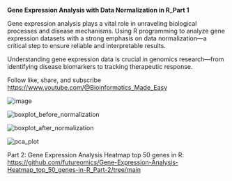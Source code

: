 **Gene Expression Analysis with Data Normalization in R_Part 1**

Gene expression analysis plays a vital role in unraveling biological processes and disease mechanisms. Using R programming to analyze gene expression datasets with a strong emphasis on data normalization—a critical step to ensure reliable and interpretable results.

Understanding gene expression data is crucial in genomics research—from identifying disease biomarkers to tracking therapeutic response.

Follow like, share, and subscribe https://www.youtube.com/@Bioinformatics_Made_Easy



![image](https://github.com/user-attachments/assets/e001742b-170a-4e29-8c8f-1d5b377e757a)



![boxplot_before_normalization](https://github.com/user-attachments/assets/2d26ab87-dd69-4183-b443-1517c96a45b1)



![boxplot_after_normalization](https://github.com/user-attachments/assets/9d921508-36ce-4b07-a912-237aca5e5e75)



![pca_plot](https://github.com/user-attachments/assets/bbcc313f-9ba6-40ea-9bb8-ace0d6af5440)


Part 2: Gene Expression Analysis Heatmap top 50 genes in R: https://github.com/futureomics/Gene-Expression-Analysis-Heatmap_top_50_genes-in-R_Part-2/tree/main



